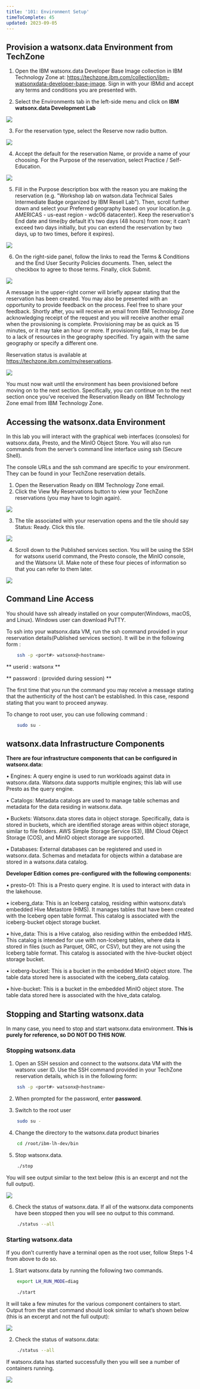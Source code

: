 ```yaml
---
title: '101: Environment Setup'
timeToComplete: 45
updated: 2023-09-05
---
```


<QuizAlert text='Heads Up! Quiz material will be flagged like this!' />

## Provision a watsonx.data Environment from TechZone

1. Open the IBM watsonx.data Developer Base Image collection in IBM Technology Zone at: https://techzone.ibm.com/collection/ibm-watsonxdata-developer-base-image. Sign in with your IBMid and accept any terms and conditions you are presented with.

2. Select the Environments tab in the left-side menu and click on **IBM watsonx.data Development Lab**

![](./images/101/techzone-env.png)

3. For the reservation type, select the Reserve now radio button.

![](./images/101/techzone-env-reservetype.png)

4. Accept the default for the reservation Name, or provide a name of your choosing. For the Purpose of the reservation, select Practice / Self-Education.

![](./images/101/techzone-env-reserve-fill.png)

5. Fill in the Purpose description box with the reason you are making the reservation (e.g. "Workshop lab on watson.data Technical Sales Intermediate Badge organized by IBM Resell Lab"). Then, scroll further down and select your Preferred geography based on your location.(e.g. AMERICAS - us-east region - wdc06 datacenter). Keep the reservation's End date and time(by default it’s two days (48 hours) from now; it can’t exceed two days initially, but you can extend the reservation by two days, up to two times, before it expires).

![](./images/101/techzone-env-reserve-fill-last.png)

6. On the right-side panel, follow the links to read the Terms & Conditions and the End User Security Policies documents. Then, select the checkbox to agree to those terms. Finally, click Submit.

![](./images/101/techzone-env-reserve-fill-submit.png)

A message in the upper-right corner will briefly appear stating that the reservation has been created. You may also be presented with an opportunity to provide feedback on the process. Feel free to share your feedback.
Shortly after, you will receive an email from IBM Technology Zone acknowledging receipt of the request and you will receive another email when the provisioning is complete. Provisioning may be as quick as 15 minutes, or it may take an hour or more. If provisioning fails, it may be due to a lack of resources in the geography specified. Try again with the same geography or specify a different one.

Reservation status is available at https://techzone.ibm.com/my/reservations.

![](./images/101/techzone-env-reserve-status.png)

You must now wait until the environment has been provisioned before moving on to the next section. Specifically, you can continue on to the next section once you’ve received the Reservation Ready on IBM Technology Zone email from IBM Technology Zone.


## Accessing the watsonx.data Environment

In this lab you will interact with the graphical web interfaces (consoles) for watsonx.data, Presto, and the MinIO Object Store. You will also run commands from the server’s command line interface using ssh (Secure Shell).

The console URLs and the ssh command are specific to your environment. They can be found in your TechZone reservation details.

1. Open the Reservation Ready on IBM Technology Zone email.
2. Click the View My Reservations button to view your TechZone reservations (you may have to login again).

![](./images/101/techzone-env-reserve-ready.png)

3. The tile associated with your reservation opens and the tile should say Status: Ready. Click this tile.

![](./images/101/techzone-env-reserve-ready-tile.png)

4. Scroll down to the Published services section. You will be using the SSH for watsonx userid command, the Presto console, the MinIO console, and the Watsonx UI. Make note of these four pieces of information so that you can refer to them later.

![](./images/101/techzone-env-published-services.png)

## Command Line Access

You should have ssh already installed on your computer(Windows, macOS, and Linux). Windows user can download PuTTY. 

To ssh into your watsonx.data VM, run the ssh command provided in your reservation details(Published services section). It will be in the following form :

```bash
    ssh -p <port#> watsonx@<hostname>
```

** userid : watsonx **

** password : (provided during session) **

The first time that you run the command you may receive a message stating that the authenticity of the host can’t be established. In this case, respond stating that you want to proceed anyway.

To change to root user, you can use following command : 

```bash
    sudo su -
```

## watsonx.data Infrastructure Components

**There are four infrastructure components that can be configured in watsonx.data:**

• Engines: A query engine is used to run workloads against data in watsonx.data. Watsonx.data supports multiple engines; this lab will use Presto as the query engine.

• Catalogs: Metadata catalogs are used to manage table schemas and metadata for the data residing in watsonx.data.

• Buckets: Watsonx.data stores data in object storage. Specifically, data is stored in buckets, which are identified storage areas within object storage, similar to file folders. AWS Simple Storage Service (S3), IBM Cloud Object Storage (COS), and MinIO object storage are supported.

• Databases: External databases can be registered and used in watsonx.data. Schemas and metadata for objects within a database are stored in a watsonx.data catalog.


**Developer Edition comes pre-configured with the following components:**

• presto-01: This is a Presto query engine. It is used to interact with data in the lakehouse.

• iceberg_data: This is an Iceberg catalog, residing within watsonx.data’s embedded Hive Metastore (HMS). It manages tables that have been created with the Iceberg open table format. This catalog is associated with the iceberg-bucket object storage bucket.

• hive_data: This is a Hive catalog, also residing within the embedded HMS. This catalog is intended for use with non-Iceberg tables, where data is stored in files (such as Parquet, ORC, or CSV), but they are not using the Iceberg table format. This catalog is associated with the hive-bucket object storage bucket.

• iceberg-bucket: This is a bucket in the embedded MinIO object store. The table data stored here is associated with the iceberg_data catalog.

• hive-bucket: This is a bucket in the embedded MinIO object store. The table data stored here is associated with the hive_data catalog.

## Stopping and Starting watsonx.data

In many case, you need to stop and start watsonx.data environment. **This is purely for reference, so DO NOT DO THIS NOW.**

### Stopping watsonx.data

1. Open an SSH session and connect to the watsonx.data VM with the watsonx user ID. Use the SSH command provided in your TechZone reservation details, which is in the following form:

```bash
    ssh -p <port#> watsonx@<hostname>
```
2. When prompted for the password, enter **password**.

3. Switch to the root user

```bash
    sudo su -
```
4. Change the directory to the watsonx.data product binaries

```bash
    cd /root/ibm-lh-dev/bin
```
5. Stop watsonx.data.

```bash
    ./stop
```

You will see output similar to the text below (this is an excerpt and not the full output).

![](./images/101/techzone-env-stop-output.png)


6. Check the status of watsonx.data. If all of the watsonx.data components have been stopped then you will see no output to this command.

```bash
    ./status --all
```

### Starting watsonx.data

If you don’t currently have a terminal open as the root user, follow Steps 1-4 from above to do so.

1. Start watsonx.data by running the following two commands.

```bash
    export LH_RUN_MODE=diag
```
```bash
    ./start
```
It will take a few minutes for the various component containers to start. Output from the start command should look similar to what’s shown below (this is an excerpt and not the full output):

![](./images/101/techzone-env-start-output.png)

2. Check the status of watsonx.data:

```bash
    ./status --all
```
If watsonx.data has started successfully then you will see a number of containers running.

![](./images/101/techzone-env-start-status.png)
